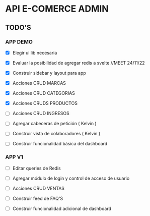 # API E-COMERCE ADMIN

## TODO'S

### APP DEMO

- [x] Elegir ui lib necesaria

- [x] Evaluar la posibilidad de agregar redis a svelte //MEET 24/11/22

- [x] Construir sidebar y layout para app

- [x] Acciones CRUD MARCAS

- [x] Acciones CRUD CATEGORIAS

- [x] Acciones CRUDS PRODUCTOS

- [ ] Acciones CRUD INGRESOS

- [ ] Agregar cabeceras de petición ( Kelvin )

- [ ] Construir vista de colaboradores ( Kelvin )

- [ ] Construir funcionalidad básica del dashboard

### APP V1

- [ ] Editar queries de Redis

- [ ] Agregar módulo de login y control de acceso de usuario

- [ ] Acciones CRUD VENTAS 

- [ ] Construir feed de FAQ'S

- [ ] Construir funcionalidad adicional de dashboard 

